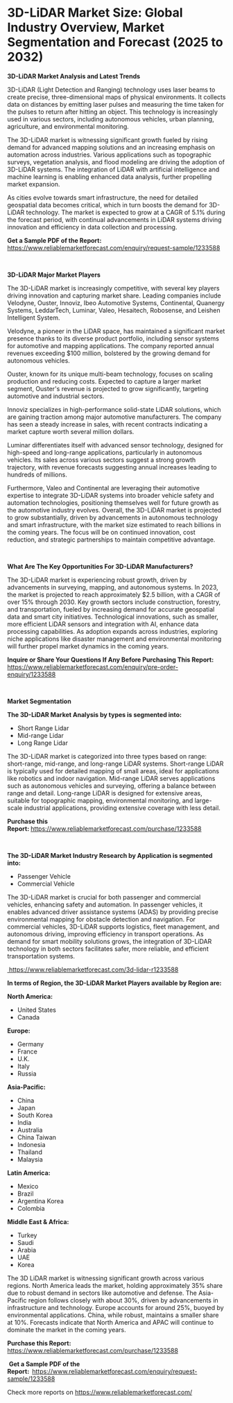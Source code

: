 <p><h1>3D-LiDAR Market Size: Global Industry Overview, Market Segmentation and Forecast (2025 to 2032)</h1></p><p><strong>3D-LiDAR Market Analysis and Latest Trends</strong></p>
<p><p>3D-LiDAR (Light Detection and Ranging) technology uses laser beams to create precise, three-dimensional maps of physical environments. It collects data on distances by emitting laser pulses and measuring the time taken for the pulses to return after hitting an object. This technology is increasingly used in various sectors, including autonomous vehicles, urban planning, agriculture, and environmental monitoring.</p><p>The 3D-LiDAR market is witnessing significant growth fueled by rising demand for advanced mapping solutions and an increasing emphasis on automation across industries. Various applications such as topographic surveys, vegetation analysis, and flood modeling are driving the adoption of 3D-LiDAR systems. The integration of LiDAR with artificial intelligence and machine learning is enabling enhanced data analysis, further propelling market expansion.</p><p>As cities evolve towards smart infrastructure, the need for detailed geospatial data becomes critical, which in turn boosts the demand for 3D-LiDAR technology. The market is expected to grow at a CAGR of 5.1% during the forecast period, with continual advancements in LiDAR systems driving innovation and efficiency in data collection and processing.</p></p>
<p><strong>Get a Sample PDF of the Report:&nbsp;</strong> <a href="https://www.reliablemarketforecast.com/enquiry/request-sample/1233588?utm_campaign=1840&utm_medium=2&utm_source=Github&utm_content=ia&utm_term=13022025&utm_id=3d-lidar">https://www.reliablemarketforecast.com/enquiry/request-sample/1233588</a></p>
<p>&nbsp;</p>
<p><strong>3D-LiDAR Major Market Players</strong></p>
<p><p>The 3D-LiDAR market is increasingly competitive, with several key players driving innovation and capturing market share. Leading companies include Velodyne, Ouster, Innoviz, Ibeo Automotive Systems, Continental, Quanergy Systems, LeddarTech, Luminar, Valeo, Hesaitech, Robosense, and Leishen Intelligent System. </p><p>Velodyne, a pioneer in the LiDAR space, has maintained a significant market presence thanks to its diverse product portfolio, including sensor systems for automotive and mapping applications. The company reported annual revenues exceeding $100 million, bolstered by the growing demand for autonomous vehicles.</p><p>Ouster, known for its unique multi-beam technology, focuses on scaling production and reducing costs. Expected to capture a larger market segment, Ouster's revenue is projected to grow significantly, targeting automotive and industrial sectors.</p><p>Innoviz specializes in high-performance solid-state LiDAR solutions, which are gaining traction among major automotive manufacturers. The company has seen a steady increase in sales, with recent contracts indicating a market capture worth several million dollars.</p><p>Luminar differentiates itself with advanced sensor technology, designed for high-speed and long-range applications, particularly in autonomous vehicles. Its sales across various sectors suggest a strong growth trajectory, with revenue forecasts suggesting annual increases leading to hundreds of millions.</p><p>Furthermore, Valeo and Continental are leveraging their automotive expertise to integrate 3D-LiDAR systems into broader vehicle safety and automation technologies, positioning themselves well for future growth as the automotive industry evolves. Overall, the 3D-LiDAR market is projected to grow substantially, driven by advancements in autonomous technology and smart infrastructure, with the market size estimated to reach billions in the coming years. The focus will be on continued innovation, cost reduction, and strategic partnerships to maintain competitive advantage.</p></p>
<p>&nbsp;</p>
<p><strong>What Are The Key Opportunities For 3D-LiDAR Manufacturers?</strong></p>
<p><p>The 3D-LiDAR market is experiencing robust growth, driven by advancements in surveying, mapping, and autonomous systems. In 2023, the market is projected to reach approximately $2.5 billion, with a CAGR of over 15% through 2030. Key growth sectors include construction, forestry, and transportation, fueled by increasing demand for accurate geospatial data and smart city initiatives. Technological innovations, such as smaller, more efficient LiDAR sensors and integration with AI, enhance data processing capabilities. As adoption expands across industries, exploring niche applications like disaster management and environmental monitoring will further propel market dynamics in the coming years.</p></p>
<p><strong>Inquire or Share Your Questions If Any Before Purchasing This Report:</strong> <a href="https://www.reliablemarketforecast.com/enquiry/pre-order-enquiry/1233588?utm_campaign=1840&utm_medium=2&utm_source=Github&utm_content=ia&utm_term=13022025&utm_id=3d-lidar">https://www.reliablemarketforecast.com/enquiry/pre-order-enquiry/1233588</a></p>
<p>&nbsp;</p>
<p><strong>Market Segmentation</strong></p>
<p><strong>The 3D-LiDAR Market Analysis by types is segmented into:</strong></p>
<p><ul><li>Short Range Lidar</li><li>Mid-range Lidar</li><li>Long Range Lidar</li></ul></p>
<p><p>The 3D-LiDAR market is categorized into three types based on range: short-range, mid-range, and long-range LiDAR systems. Short-range LiDAR is typically used for detailed mapping of small areas, ideal for applications like robotics and indoor navigation. Mid-range LiDAR serves applications such as autonomous vehicles and surveying, offering a balance between range and detail. Long-range LiDAR is designed for extensive areas, suitable for topographic mapping, environmental monitoring, and large-scale industrial applications, providing extensive coverage with less detail.</p></p>
<p><strong>Purchase this Report:&nbsp;</strong><a href="https://www.reliablemarketforecast.com/purchase/1233588?utm_campaign=1840&utm_medium=2&utm_source=Github&utm_content=ia&utm_term=13022025&utm_id=3d-lidar">https://www.reliablemarketforecast.com/purchase/1233588</a></p>
<p>&nbsp;</p>
<p><strong>The 3D-LiDAR Market Industry Research by Application is segmented into:</strong></p>
<p><ul><li>Passenger Vehicle</li><li>Commercial Vehicle</li></ul></p>
<p><p>The 3D-LiDAR market is crucial for both passenger and commercial vehicles, enhancing safety and automation. In passenger vehicles, it enables advanced driver assistance systems (ADAS) by providing precise environmental mapping for obstacle detection and navigation. For commercial vehicles, 3D-LiDAR supports logistics, fleet management, and autonomous driving, improving efficiency in transport operations. As demand for smart mobility solutions grows, the integration of 3D-LiDAR technology in both sectors facilitates safer, more reliable, and efficient transportation systems.</p></p>
<p><a href="https://www.reliablemarketforecast.com/3d-lidar-r1233588?utm_campaign=1840&utm_medium=2&utm_source=Github&utm_content=ia&utm_term=13022025&utm_id=3d-lidar">&nbsp;https://www.reliablemarketforecast.com/3d-lidar-r1233588</a></p>
<p><strong>In terms of Region, the 3D-LiDAR Market Players available by Region are:</strong></p>
<p>
    <p> <strong> North America: </strong>
        <ul>
            <li>United States</li>
            <li>Canada</li>
        </ul>
        </p> 
    <p> <strong> Europe: </strong>
        <ul>
            <li>Germany</li>
            <li>France</li>
            <li>U.K.</li>
            <li>Italy</li>
            <li>Russia</li>
        </ul>
        </p> 
    <p> <strong> Asia-Pacific: </strong>
        <ul>
            <li>China</li>
            <li>Japan</li>
            <li>South Korea</li>
            <li>India</li>
            <li>Australia</li>
            <li>China Taiwan</li>
            <li>Indonesia</li>
            <li>Thailand</li>
            <li>Malaysia</li>
        </ul>
        </p> 
    <p> <strong> Latin America: </strong>
        <ul>
            <li>Mexico</li>
            <li>Brazil</li>
            <li>Argentina Korea</li>
            <li>Colombia</li>
        </ul>
        </p> 
    <p> <strong> Middle East & Africa: </strong>
        <ul>
            <li>Turkey</li>
            <li>Saudi</li>
            <li>Arabia</li>
            <li>UAE</li>
            <li>Korea</li>
        </ul>
    </p>
    </p>
<p><p>The 3D LiDAR market is witnessing significant growth across various regions. North America leads the market, holding approximately 35% share due to robust demand in sectors like automotive and defense. The Asia-Pacific region follows closely with about 30%, driven by advancements in infrastructure and technology. Europe accounts for around 25%, buoyed by environmental applications. China, while robust, maintains a smaller share at 10%. Forecasts indicate that North America and APAC will continue to dominate the market in the coming years.</p></p>
<p><strong>Purchase this Report: </strong><a href="https://www.reliablemarketforecast.com/purchase/1233588?utm_campaign=1840&utm_medium=2&utm_source=Github&utm_content=ia&utm_term=13022025&utm_id=3d-lidar">https://www.reliablemarketforecast.com/purchase/1233588</a></p>
<p>&nbsp;<strong>Get a Sample PDF of the Report:&nbsp;&nbsp;</strong><a href="https://www.reliablemarketforecast.com/enquiry/request-sample/1233588?utm_campaign=1840&utm_medium=2&utm_source=Github&utm_content=ia&utm_term=13022025&utm_id=3d-lidar">https://www.reliablemarketforecast.com/enquiry/request-sample/1233588</a></p>
<p><strong></strong></p>
<p>Check more reports on <a href="https://www.reliablemarketforecast.com/?utm_campaign=1840&utm_medium=2&utm_source=Github&utm_content=ia&utm_term=13022025&utm_id=3d-lidar">https://www.reliablemarketforecast.com/</a></p>